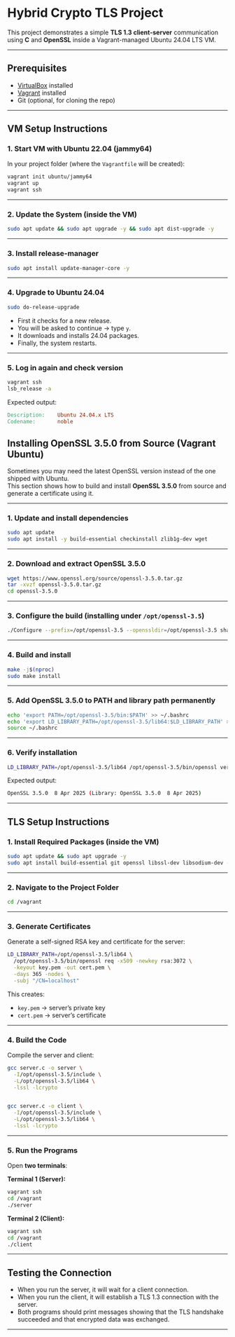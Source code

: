 # Hybrid Crypto TLS Project

This project demonstrates a simple **TLS 1.3 client-server** communication using **C** and **OpenSSL** inside a Vagrant-managed Ubuntu 24.04 LTS VM.

---

## Prerequisites
- [VirtualBox](https://www.virtualbox.org/) installed  
- [Vagrant](https://developer.hashicorp.com/vagrant/downloads) installed  
- Git (optional, for cloning the repo)

---

## VM Setup Instructions

### 1. Start VM with Ubuntu 22.04 (jammy64)
In your project folder (where the `Vagrantfile` will be created):

```bash
vagrant init ubuntu/jammy64
vagrant up
vagrant ssh
```

---

### 2. Update the System (inside the VM)

```bash
sudo apt update && sudo apt upgrade -y && sudo apt dist-upgrade -y
```

---

### 3. Install release-manager

```bash
sudo apt install update-manager-core -y
```

---

### 4. Upgrade to Ubuntu 24.04

```bash
sudo do-release-upgrade
```

- First it checks for a new release.  
- You will be asked to continue → type `y`.  
- It downloads and installs 24.04 packages.  
- Finally, the system restarts.  

---

### 5. Log in again and check version

```bash
vagrant ssh
lsb_release -a
```

Expected output:

```makefile
Description:    Ubuntu 24.04.x LTS
Codename:       noble
```
## Installing OpenSSL 3.5.0 from Source (Vagrant Ubuntu)

Sometimes you may need the latest OpenSSL version instead of the one shipped with Ubuntu.  
This section shows how to build and install **OpenSSL 3.5.0** from source and generate a certificate using it.

---

### 1. Update and install dependencies

```bash
sudo apt update
sudo apt install -y build-essential checkinstall zlib1g-dev wget
```

---

### 2. Download and extract OpenSSL 3.5.0

```bash
wget https://www.openssl.org/source/openssl-3.5.0.tar.gz
tar -xvzf openssl-3.5.0.tar.gz
cd openssl-3.5.0
```

---

### 3. Configure the build (installing under `/opt/openssl-3.5`)

```bash
./Configure --prefix=/opt/openssl-3.5 --openssldir=/opt/openssl-3.5 shared zlib
```

---

### 4. Build and install

```bash
make -j$(nproc)
sudo make install
```

---

### 5. Add OpenSSL 3.5.0 to PATH and library path permanently

```bash
echo 'export PATH=/opt/openssl-3.5/bin:$PATH' >> ~/.bashrc
echo 'export LD_LIBRARY_PATH=/opt/openssl-3.5/lib64:$LD_LIBRARY_PATH' >> ~/.bashrc
source ~/.bashrc
```

---

### 6. Verify installation
```bash
LD_LIBRARY_PATH=/opt/openssl-3.5/lib64 /opt/openssl-3.5/bin/openssl version
```

Expected output:

```bash
OpenSSL 3.5.0  8 Apr 2025 (Library: OpenSSL 3.5.0  8 Apr 2025)
```
---

## TLS Setup Instructions

### 1. Install Required Packages (inside the VM)

```bash
sudo apt update && sudo apt upgrade -y
sudo apt install build-essential git openssl libssl-dev libsodium-dev -y
```

---

### 2. Navigate to the Project Folder

```bash
cd /vagrant
```

---

### 3. Generate Certificates
Generate a self-signed RSA key and certificate for the server:

```bash
LD_LIBRARY_PATH=/opt/openssl-3.5/lib64 \
  /opt/openssl-3.5/bin/openssl req -x509 -newkey rsa:3072 \
  -keyout key.pem -out cert.pem \
  -days 365 -nodes \
  -subj "/CN=localhost"
```

This creates:  
- `key.pem` → server’s private key  
- `cert.pem` → server’s certificate  

---

### 4. Build the Code
Compile the server and client:

```bash
gcc server.c -o server \
  -I/opt/openssl-3.5/include \
  -L/opt/openssl-3.5/lib64 \
  -lssl -lcrypto


gcc server.c -o client \
  -I/opt/openssl-3.5/include \
  -L/opt/openssl-3.5/lib64 \
  -lssl -lcrypto

```

---

### 5. Run the Programs

Open **two terminals**:

**Terminal 1 (Server):**
```bash
vagrant ssh
cd /vagrant
./server
```

**Terminal 2 (Client):**
```bash
vagrant ssh
cd /vagrant
./client
```

---

## Testing the Connection
- When you run the server, it will wait for a client connection.  
- When you run the client, it will establish a TLS 1.3 connection with the server.  
- Both programs should print messages showing that the TLS handshake succeeded and that encrypted data was exchanged.

---
